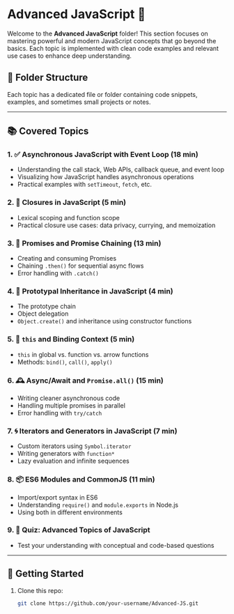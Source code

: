 # Advanced JavaScript 🚀

Welcome to the **Advanced JavaScript** folder! This section focuses on mastering powerful and modern JavaScript concepts that go beyond the basics. Each topic is implemented with clean code examples and relevant use cases to enhance deep understanding.

## 📁 Folder Structure

Each topic has a dedicated file or folder containing code snippets, examples, and sometimes small projects or notes.

---

## 📚 Covered Topics

### 1. ✅ Asynchronous JavaScript with Event Loop (18 min)
- Understanding the call stack, Web APIs, callback queue, and event loop
- Visualizing how JavaScript handles asynchronous operations
- Practical examples with `setTimeout`, `fetch`, etc.

### 2. 🔄 Closures in JavaScript (5 min)
- Lexical scoping and function scope
- Practical closure use cases: data privacy, currying, and memoization

### 3. 🔗 Promises and Promise Chaining (13 min)
- Creating and consuming Promises
- Chaining `.then()` for sequential async flows
- Error handling with `.catch()`

### 4. 🧬 Prototypal Inheritance in JavaScript (4 min)
- The prototype chain
- Object delegation
- `Object.create()` and inheritance using constructor functions

### 5. 🧠 `this` and Binding Context (5 min)
- `this` in global vs. function vs. arrow functions
- Methods: `bind()`, `call()`, `apply()`

### 6. 🕰 Async/Await and `Promise.all()` (15 min)
- Writing cleaner asynchronous code
- Handling multiple promises in parallel
- Error handling with `try/catch`

### 7. 🌀 Iterators and Generators in JavaScript (7 min)
- Custom iterators using `Symbol.iterator`
- Writing generators with `function*`
- Lazy evaluation and infinite sequences

### 8. 📦 ES6 Modules and CommonJS (11 min)
- Import/export syntax in ES6
- Understanding `require()` and `module.exports` in Node.js
- Using both in different environments

### 9. 📘 Quiz: Advanced Topics of JavaScript
- Test your understanding with conceptual and code-based questions

---

## 📌 Getting Started

1. Clone this repo:
   ```bash
   git clone https://github.com/your-username/Advanced-JS.git
